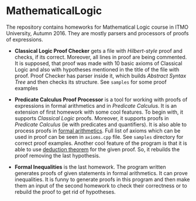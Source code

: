# MathematicalLogic

The repository contains homeworks for Mathematical Logic course in ITMO University, Autumn 2016. They are mostly parsers and processors of proofs of expressions.

* **Classical Logic Proof Checker** gets a file with *Hilbert-style* proof and checks, if its correct. Moreover, all lines in proof are being commented. It is supposed, that proof was made with 10 basic axioms of Classical Logic and also with hypotheses mentioned in the title of the file with proof. Proof Checker has parser inside it, which builds *Abstract Syntax Tree* and then checks its structure. See `samples` for some proof examples

* **Predicate Calculus Proof Processor** is a tool for working with proofs of expressions in formal arithmetics and in *Predicate Calculus*. It is an extension of first homework with some cool features. To begin with, it supports *Classical Logic* proofs. Moreover, it supports proofs in *Predicate Calculus* (ie with predicates and quantifiers). It is also able to process proofs in [formal arithmetics](https://en.wikipedia.org/wiki/Peano_axioms). Full list of axioms which can be used in proof can be seen in `axioms.cpp` file. See `samples` directory for correct proof examples. Another cool feature of the program is that it is able to use [deduction theorem](https://en.wikipedia.org/wiki/Deduction_theorem) for the given proof. So, it rebuilds the proof removing the last hypothesis. 

* **Formal Inequalities** is the last homework. The program written generates proofs of given statements in formal arithmetics. It can prove inequalities. It is funny to generate proofs in this program and then make them an input of the second homework to check their correctness or to rebuild the proof to get rid of hypotheses.
